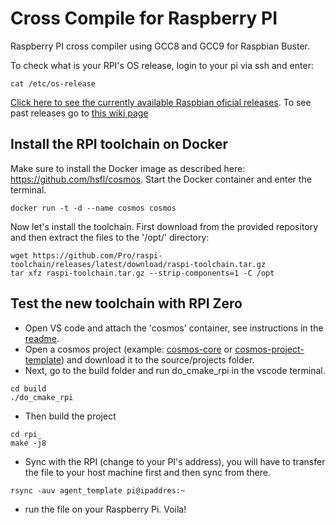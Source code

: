 # Cross Compile for Raspberry PI
Raspberry PI cross compiler using GCC8 and GCC9 for Raspbian Buster.

To check what is your RPI's OS release, login to your pi via ssh and enter:
```
cat /etc/os-release
```

[Click here to see the currently available Raspbian oficial releases]( https://www.raspberrypi.com/software/operating-systems/). To see past releases go to [this wiki page](https://en.wikipedia.org/wiki/Raspberry_Pi_OS) 

## Install the RPI toolchain on Docker
Make sure to install the Docker image as described here: https://github.com/hsfl/cosmos. 
Start the Docker container and enter the terminal.
```
docker run -t -d --name cosmos cosmos
```
Now let's install the toolchain. First download from the provided repository and then extract the files to the '/opt/' directory:
```
wget https://github.com/Pro/raspi-toolchain/releases/latest/download/raspi-toolchain.tar.gz
tar xfz raspi-toolchain.tar.gz --strip-components=1 -C /opt
```

## Test the new toolchain with RPI Zero
- Open VS code and attach the 'cosmos' container, see instructions in the [readme](https://github.com/hsfl/cosmos).
- Open a cosmos project (example: [cosmos-core](https://github.com/hsfl/cosmos-core) or [cosmos-project-template](https://github.com/hsfl/cosmos-project-template)) and download it to the source/projects folder. 
- Next, go to the build folder and run do_cmake_rpi in the vscode terminal. 
```
cd build
./do_cmake_rpi
```
- Then build the project
```
cd rpi_ 
make -j8
```
- Sync with the RPI (change to your PI's address), you will have to transfer the file to your host machine first and then sync from there. 
```
rsync -auv agent_template pi@ipaddres:~
```
- run the file on your Raspberry Pi. Voila!
